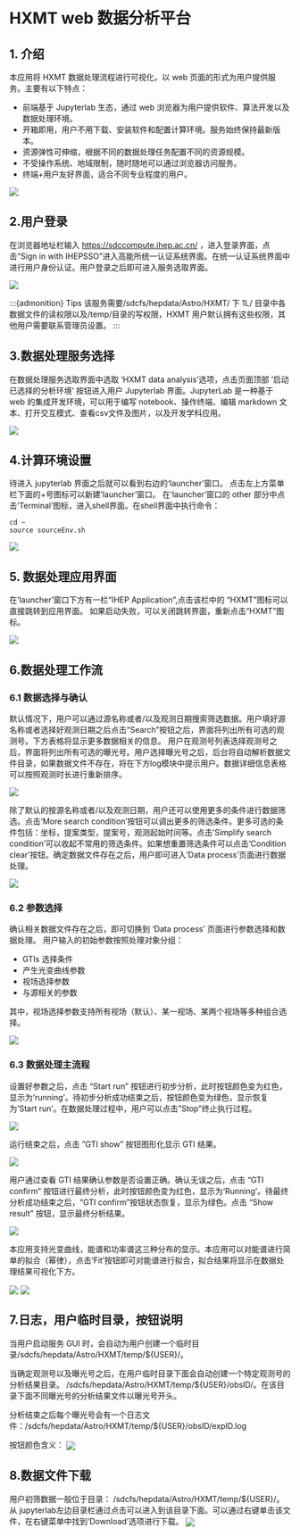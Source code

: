 # HXMT web 数据分析平台

## 1. 介绍

本应用将 HXMT 数据处理流程进行可视化，以 web 页面的形式为用户提供服务。主要有以下特点：
- 前端基于 Jupyterlab 生态，通过 web 浏览器为用户提供软件、算法开发以及数据处理环境。
- 开箱即用，用户不用下载、安装软件和配置计算环境。服务始终保持最新版本。
- 资源弹性可伸缩，根据不同的数据处理任务配置不同的资源规模。
- 不受操作系统、地域限制，随时随地可以通过浏览器访问服务。
- 终端+用户友好界面，适合不同专业程度的用户。

<img src="../../images/astronomy/workflow.png" align=center />


## 2.用户登录

在浏览器地址栏输入 https://sdccompute.ihep.ac.cn/ ，进入登录界面，点击“Sign in with IHEPSSO”进入高能所统一认证系统界面。在统一认证系统界面中进行用户身份认证。用户登录之后即可进入服务选取界面。

<img src="../../images/astronomy/login.png" align=center />

:::{admonition} Tips
该服务需要/sdcfs/hepdata/Astro/HXMT/ 下 1L/ 目录中各数据文件的读权限以及/temp/目录的写权限，HXMT 用户默认拥有这些权限，其他用户需要联系管理员设置。
:::

## 3.数据处理服务选择
在数据处理服务选取界面中选取 ‘HXMT data analysis’选项，点击页面顶部 ‘启动已选择的分析环境’ 按钮进入用户 Jupyterlab 界面。JupyterLab 是一种基于 web 的集成开发环境，可以用于编写 notebook、操作终端、编辑 markdown 文本、打开交互模式、查看csv文件及图片，以及开发学科应用。

<img src="../../images/astronomy/serviceselection.png" align=center />

## 4.计算环境设置

待进入 jupyterlab 界面之后就可以看到右边的‘launcher’窗口。
点击左上方菜单栏下面的+号图标可以新建‘launcher’窗口。
在‘launcher’窗口的 other 部分中点击‘Terminal’图标，进入shell界面。在shell界面中执行命令：
```shell
cd ~
source sourceEnv.sh
```

<img src="../../images/astronomy/envset.png" align=center />

## 5. 数据处理应用界面
在‘launcher’窗口下方有一栏“IHEP Application”,点击该栏中的 “HXMT”图标可以直接跳转到应用界面。
如果启动失败，可以关闭跳转界面，重新点击“HXMT”图标。

<img src="../../images/astronomy/enterUI.png" align=center />

## 6.数据处理工作流

### 6.1 数据选择与确认

默认情况下，用户可以通过源名称或者/以及观测日期搜索筛选数据。用户填好源名称或者选择好观测日期之后点击“Search”按钮之后，界面将列出所有可选的观测号。下方表格将显示更多数据相关的信息。
用户在观测号列表选择观测号之后，界面将列出所有可选的曝光号。用户选择曝光号之后，后台将自动解析数据文件目录，如果数据文件不存在，将在下方log模块中提示用户。数据详细信息表格可以按照观测时长进行重新排序。

<img src="../../images/astronomy/dataselect1.png" align=center />

除了默认的按源名称或者/以及观测日期，用户还可以使用更多的条件进行数据筛选。点击‘More search condition’按钮可以调出更多的筛选条件。更多可选的条件包括：坐标，提案类型，提案号，观测起始时间等。点击’Simplify search condition’可以收起不常用的筛选条件。如果想重置筛选条件可以点击‘Condition clear’按钮。确定数据文件存在之后，用户即可进入‘Data process’页面进行数据处理。

<img src="../../images/astronomy/dataselect2.png" align=center />


### 6.2 参数选择

确认相关数据文件存在之后，即可切换到 ‘Data process’ 页面进行参数选择和数据处理。
用户输入的初始参数按照处理对象分组：
- GTIs 选择条件
- 产生光变曲线参数
- 视场选择参数
- 与源相关的参数

其中，视场选择参数支持所有视场（默认）、某一视场、某两个视场等多种组合选择。

<img src="../../images/astronomy/parameterset.png" align=center />

### 6.3 数据处理主流程
设置好参数之后，点击 “Start run” 按钮进行初步分析，此时按钮颜色变为红色，显示为‘running’。待初步分析成功结束之后，按钮颜色变为绿色，显示恢复为‘Start run’。在数据处理过程中，用户可以点击”Stop”终止执行过程。

<img src="../../images/astronomy/mainprocess.png" align=center />

运行结束之后，点击 ”GTI show” 按钮图形化显示 GTI 结果。

<img src="../../images/astronomy/gtishow.png" align=center />

用户通过查看 GTI 结果确认参数是否设置正确。确认无误之后，点击 “GTI confirm” 按钮进行最终分析，此时按钮颜色变为红色，显示为‘Running’。待最终分析成功结束之后，“GTI confirm”按钮状态恢复，显示为绿色。点击 “Show result” 按钮，显示最终分析结果。

<img src="../../images/astronomy/gticomfirm.png" align=center />

本应用支持光变曲线，能谱和功率谱这三种分布的显示。本应用可以对能谱进行简单的拟合（幂律），点击‘Fit’按钮即可对能谱进行拟合，拟合结果将显示在数据处理结果可视化下方。

<img src="../../images/astronomy/showresult.png" align=center />

<img src="../../images/astronomy/fitresult.png" align=center />


## 7.日志，用户临时目录，按钮说明
当用户启动服务 GUI 时，会自动为用户创建一个临时目录/sdcfs/hepdata/Astro/HXMT/temp/${USER}/。

当确定观测号以及曝光号之后，在用户临时目录下面会自动创建一个特定观测号的分析结果目录。 /sdcfs/hepdata/Astro/HXMT/temp/${USER}/obsID/。在该目录下面不同曝光号的分析结果文件以曝光号开头。

分析结束之后每个曝光号会有一个日志文件：/sdcfs/hepdata/Astro/HXMT/temp/${USER}/obsID/expID.log

按钮颜色含义：
<img src="../../images/astronomy/button.png" align=center />

## 8.数据文件下载

用户初筛数据一般位于目录： /sdcfs/hepdata/Astro/HXMT/temp/${USER}/。从 jupyterlab左边目录栏通过点击可以进入到该目录下面。可以通过右键单击该文件，在右键菜单中找到‘Download’选项进行下载。
<img src="../../images/astronomy/downloadData.png" align=center />


